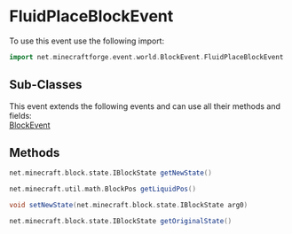 # FluidPlaceBlockEvent

To use this event use the following import:
```groovy
import net.minecraftforge.event.world.BlockEvent.FluidPlaceBlockEvent
```

## Sub-Classes
This event extends the following events and can use all their methods and fields: <br>
[BlockEvent](block_event.md)

## Methods
```groovy
net.minecraft.block.state.IBlockState getNewState()
```

```groovy
net.minecraft.util.math.BlockPos getLiquidPos()
```

```groovy
void setNewState(net.minecraft.block.state.IBlockState arg0)
```

```groovy
net.minecraft.block.state.IBlockState getOriginalState()
```
